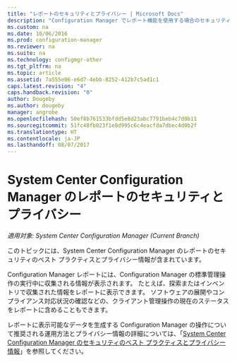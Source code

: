 ```yaml
---
title: "レポートのセキュリティとプライバシー | Microsoft Docs"
description: "Configuration Manager でレポート機能を使用する場合のセキュリティとプライバシーのベスト プラクティスを理解します。"
ms.custom: na
ms.date: 10/06/2016
ms.prod: configuration-manager
ms.reviewer: na
ms.suite: na
ms.technology: configmgr-other
ms.tgt_pltfrm: na
ms.topic: article
ms.assetid: 7a555e06-e6d7-4ebb-8252-412b7c5ad1c1
caps.latest.revision: "4"
caps.handback.revision: "0"
author: Dougeby
ms.author: dougeby
manager: angrobe
ms.openlocfilehash: 50ef8b761533bfdd5e8d23abc7791beb4c7d0b11
ms.sourcegitcommit: 51fc48fb023f1e8d995c6c4eacfda7dbec4d0b2f
ms.translationtype: HT
ms.contentlocale: ja-JP
ms.lasthandoff: 08/07/2017
---
```

# <a name="security-and-privacy-for-reporting-in-system-center-configuration-manager"></a>System Center Configuration Manager のレポートのセキュリティとプライバシー

*適用対象: System Center Configuration Manager (Current Branch)*

このトピックには、System Center Configuration Manager のレポートのセキュリティのベスト プラクティスとプライバシー情報が含まれています。  

 Configuration Manager レポートには、Configuration Manager の標準管理操作の実行中に収集される情報が表示されます。 たとえば、探索またはインベントリで収集された情報をレポートに表示できます。 ソフトウェアの展開やコンプライアンス対応状況の確認などの、クライアント管理操作の現在のステータスをレポートに含めることもできます。  

 レポートに表示可能なデータを生成する Configuration Manager の操作について推奨される運用方法とプライバシー情報の詳細については、「[System Center Configuration Manager のセキュリティのベスト プラクティスとプライバシー情報](../../plan-design/security/security-best-practices-and-privacy-information.md)」を参照してください。  
